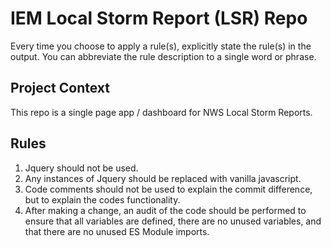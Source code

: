 # IEM Local Storm Report (LSR) Repo

Every time you choose to apply a rule(s), explicitly state the rule(s) in the
output. You can abbreviate the rule description to a single word or phrase.

## Project Context

This repo is a single page app / dashboard for NWS Local Storm Reports.

## Rules

1. Jquery should not be used.
2. Any instances of Jquery should be replaced with vanilla javascript.
3. Code comments should not be used to explain the commit difference, but to
   explain the codes functionality.
4. After making a change, an audit of the code should be performed to ensure
   that all variables are defined, there are no unused variables, and that
   there are no unused ES Module imports.
